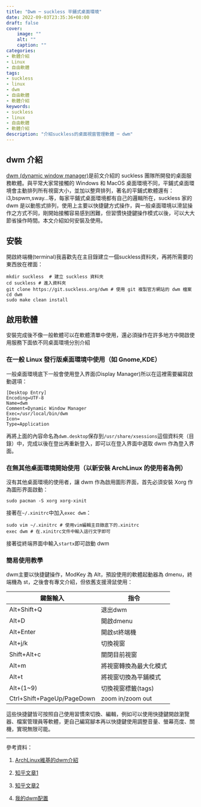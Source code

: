 ```yaml
---
title: "Dwm ─ suckless 平鋪式桌面環境"
date: 2022-09-03T23:35:36+08:00
draft: false
cover:
    image: ""
    alt: ""
    caption: ""
categories: 
- 軟體介紹
- Linux
- 自由軟體
tags: 
- suckless
- linux
- dwm
- 自由軟體
- 軟體介紹
keywords: 
- suckless
- linux
- 自由軟體
- 軟體介紹
description: "介紹suckless的桌面視窗管理軟體 ─ dwm"
---
```


## dwm 介紹
[dwm (dynamic window manager)](https://dwm.suckless.org)是前文介紹的 suckless 團隊所開發的桌面服務軟體。與平常大家常接觸的 Windows 和 MacOS 桌面環境不同，平鋪式桌面環境會主動排列所有視窗大小，並加以整齊排列，著名的平鋪式軟體還有： i3,bspwm,sway…等，每家平鋪式桌面環境都有自己的邏輯所在，suckless 家的 dwm 是以動態式排列，使用上主要以快捷鍵方式操作，與一般桌面環境以滑鼠操作之方式不同，剛開始接觸容易感到困難，但習慣快捷鍵操作模式以後，可以大大節省操作時間。本文介紹如何安裝及使用。

## 安裝

開啟終端機(terminal)我喜歡先在主目錄建立一個suckless資料夾，再將所需要的東西放在裡面：
```
mkdir suckless  # 建立 suckless 資料夾
cd suckless # 進入資料夾
git clone https://git.suckless.org/dwm # 使用 git 複製官方網站的 dwm 檔案
cd dwm
sudo make clean install
```

## 啟用軟體
安裝完成後不像一般軟體可以在軟體清單中使用，還必須操作在許多地方中開啟使用服務下面依不同桌面環境分別介紹

### 在一般 Linux 發行版桌面環境中使用（如 Gnome,KDE）
一般桌面環境底下一般會使用登入界面(Display Manager)所以在這裡需要編寫啟動選項：
```
[Desktop Entry]
Encoding=UTF-8
Name=dwm
Comment=Dynamic Window Manager
Exec=/usr/local/bin/dwm
Icon=
Type=Application
```
再將上面的內容命名為`dwm.desktop`保存到`/usr/share/xsessions`這個資料夾（目錄）中，完成以後在登出再重新登入，即可以在登入界面中選取 dwm 作為登入界面。

### 在無其他桌面環境開始使用（以新安裝 ArchLinux 的使用者為例）
沒有其他桌面環境的使用者，讓 dwm 作為啟用圖形界面，首先必須安裝 Xorg 作為圖形界面啟動：
```
sudo pacman -S xorg xorg-xinit
```
接著在`~/.xinitrc`中加入`exec dwm`：
```
sudo vim ~/.xinitrc # 使用vim編輯主目錄底下的.xinitrc
exec dwm # 在.xinitrc文件中輸入這行文字即可
```
接著從終端界面中輸入`startx`即可啟動 dwm

### 簡易使用教學

dwm主要以快捷鍵操作，ModKey 為 Alt，預設使用的軟體起動器為 dmenu，終端機為 st，之後會有專文介紹，但依舊支援滑鼠使用：

|鍵盤輸入|指令|
|--------|----|
|Alt+Shift+Q|退出dwm|
|Alt+D|開啟dmenu|
|Alt+Enter|開啟st終端機|
|Alt+j/k|切換視窗|
|Shift+Alt+c|關閉目前視窗|
|Alt+m|將視窗轉換為最大化模式|
|Alt+t|將視窗切換為平鋪模式|
|Alt+(1~9)|切換視窗標籤(tags)|
|Ctrl+Shift+PageUp/PageDown|zoom in/zoom out|

這些快捷鍵皆可按照自己使用習慣來切換、編輯，例如可以使用快捷鍵開啟瀏覽器、檔案管理員等軟體，更自己編寫腳本再以快捷鍵使用調整音量、螢幕亮度、關機，實現無限可能。

---
參考資料：

1. [ArchLinux維基的dwm介紹](https://wiki.archlinux.org/title/Dwm)
	
1. [知乎文章1](https://zhuanlan.zhihu.com/p/430217503)
	
1. [知乎文章2](https://zhuanlan.zhihu.com/p/408552473)
	
1. [我的dwm配置](https://github.com/FGZ0908/dwm)
	

